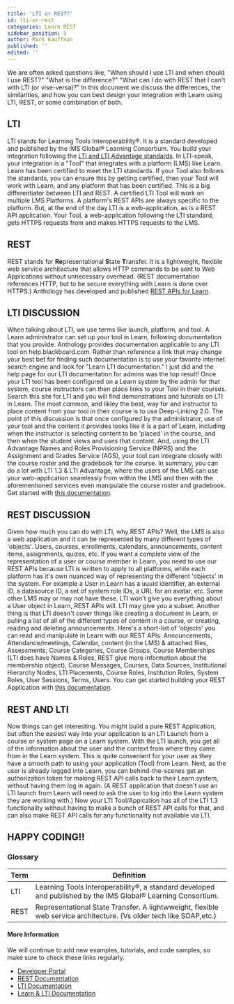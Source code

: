 ```yaml
---
title: 'LTI or REST?'
id: lti-or-rest
categories: Learn REST
sidebar_position: 5
author: Mark Kauffman
published: ''
edited: ''
---
```


We are often asked questions like, "When should I use LTI and when should I use REST?" "What is the difference?" "What can I do with REST that I can't with LTI
(or vise-versa)?" In this document we discuss the differences, the similarities,
and how you can best design your integration with Learn using LTI,
REST, or some combination of both.

## LTI

LTI stands for Learning Tools Interoperability®. It is a standard developed and published
by the IMS Global® Learning Consortium. You build your integration following the
[LTI and LTI Advantage standards](https://www.1edtech.org/standards/lti).
In LTI-speak, your integration is a "Tool" that integrates with
a platform (LMS) like Learn. Learn has been certified to meet the
LTI standards. If your Tool also follows the standards, you can ensure this by getting
certified, then your Tool will work with Learn, and any platform that has been
certified. This is a big differentiator between LTI and REST. A certified LTI Tool will
work on multiple LMS Platforms. A platform's REST APIs are always specific to the platform.
But, at the end of the day LTI is a web-application, as is a REST API application. Your Tool,
a web-application following the LTI standard, gets HTTPS requests from and makes HTTPS
requests to the LMS.

## REST

REST stands for **Re**presentational **S**tate **T**ransfer. It is a
lightweight, flexible web service architecture that allows HTTP commands to be
sent to Web Applications without unnecessary overhead. (REST documentation references HTTP, but to be secure
everything with Learn is done over HTTPS.) Anthology has developed and published
[REST APIs for Learn](https://developer.anthology.com/portal/displayApi).

## LTI DISCUSSION

When talking about LTI, we use terms like launch, platform, and tool. A Learn administrator can set up your tool in Learn, following documentation that you provide. Anthology provides documentation applicable to any LTI tool on help.blackboard.com. Rather than reference a link that may change your best bet for finding such documentation is to use your favorite internet search engine and look for "Learn LTI documentation." I just did and the help page for our LTI documentation for admins was the top result! Once your LTI tool has been configured on a Learn system by the admin for that system, course instructors can then place links to your Tool in their courses. Search this site for LTI and you will find demonstrations and tutorials on LTI in Learn. The most common, and likley the best, way for and instructor to place content from your tool in their course is to use Deep-Linking 2.0. The point of this discussion is that once configured by the administrator, use of your tool and the content it provides looks like it is a part of Learn, including when the instructor is selecting content to be 'placed' in the course, and then when the student views and uses that content. And, using the LTI Advantage Names and Roles Provisioning Service (NPRS) and the Assignment and Grades Service (AGS), your tool can integrate closely with the course roster and the gradebook for the course. In summary, you can do a lot with LTI 1.3 & LTI Advantage, where the users of the LMS can use your web-application seamlessly from within the LMS and then with the aforementioned services even manipulate the course roster and gradebook. Get started with [this documentation](../../lti/welcome.md).

## REST DISCUSSION

Given how much you can do with LTI, why REST APIs? Well, the LMS is also a web application and it can be represented by many different types of 'objects'. Users, courses, enrollments, calendars, announcements, content items, assignments, quizes, etc. If you want a complete view of the representation of a user or course member in Learn, you need to use our REST APIs because LTI is written to apply to all platforms, while each platform has it's own nuanced way of representing the different 'objects' in the system. For example a User in Learn has a uuuid identifier, an external ID, a datasource ID, a set of system role IDs, a URL for an avatar, etc. Some other LMS may or may not have these. LTI won't give you everything about a User object in Learn, REST APIs will. LTI may give you a subset. Another thing is that LTI doesn't cover things like creating a document in Learn, or pulling a list of all of the different types of content in a course, or creating, reading and deleting announcements. Here's a short-list of 'objects' you can read and manipulate in Learn with our REST APIs: Announcements, Attendance/meetings, Calendar, content (in the LMS) & attached files, Assessments, Course Categories, Course Groups, Course Memberships (LTI does have Names & Roles, REST give more information about the membership object), Course Messages, Courses, Data Sources, Institutional Hierarchy Nodes, LTI Placements, Course Roles, Institution Roles, System Roles, User Sessions, Terms, Users. You can get started building your REST Application with [this documentation](/docs/blackboard/rest-apis/getting-started/first-steps.md).

## REST AND LTI

Now things can get interesting. You might build a pure REST Application, but often the easiest way into your application is an LTI Launch from a course or system page on a Learn system. With the LTI launch, you get all of the information about the user and the context from where they came from in the Learn system. This is quite convenient for your user as they have a smooth path to using your application (Tool) from Learn. Next, as the user is already logged into Learn, you can behind-the-scenes get an authorization token for making REST API calls back to their Learn system, without having them log in again. (A REST application that doesn't use an LTI launch from Learn will need to ask the user to log into the Learn system they are working with.) Now your LTI Tool/Appication has all of the LTI 1.3 functionality without having to make a bunch of REST API calls for that, and can also make REST API calls for any functionality not available via LTI.

## HAPPY CODING!!

### Glossary

| Term | Definition                                                                                                         |
| ---- | ------------------------------------------------------------------------------------------------------------------ |
| LTI  | Learning Tools Interoperability®, a standard developed and published by the IMS Global® Learning Consortium.       |
| REST | Representational State Transfer. A lightwweight, flexible web service architecture. (Vs older tech like SOAP,etc.) |

#### More Information

We will continue to add new examples, tutorials, and code samples, so make
sure to check these links regularly.

- [Developer Portal](https://developer.anthology.com/)
- [REST Documentation](https://developer.anthology.com/portal/displayApi)
- [LTI Documentation](https://www.1edtech.org/standards/lti)
- [Learn & LTI Documentation](../../lti/welcome.md)
